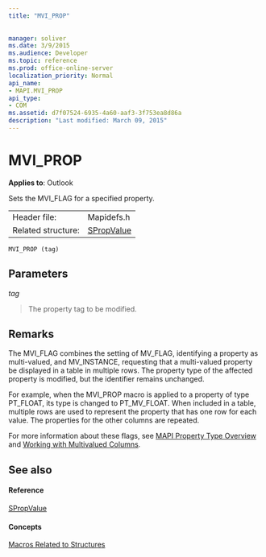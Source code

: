 ```yaml
---
title: "MVI_PROP"
 
 
manager: soliver
ms.date: 3/9/2015
ms.audience: Developer
ms.topic: reference
ms.prod: office-online-server
localization_priority: Normal
api_name:
- MAPI.MVI_PROP
api_type:
- COM
ms.assetid: d7f07524-6935-4a60-aaf3-3f753ea8d86a
description: "Last modified: March 09, 2015"
---
```


# MVI_PROP

  
  
**Applies to**: Outlook 
  
Sets the MVI_FLAG for a specified property. 
  
|||
|:-----|:-----|
|Header file:  <br/> |Mapidefs.h  <br/> |
|Related structure:  <br/> |[SPropValue](spropvalue.md) <br/> |
   
```
MVI_PROP (tag)
```

## Parameters

 _tag_
  
> The property tag to be modified.
    
## Remarks

The MVI_FLAG combines the setting of MV_FLAG, identifying a property as multi-valued, and MV_INSTANCE, requesting that a multi-valued property be displayed in a table in multiple rows. The property type of the affected property is modified, but the identifier remains unchanged. 
  
For example, when the MVI_PROP macro is applied to a property of type PT_FLOAT, its type is changed to PT_MV_FLOAT. When included in a table, multiple rows are used to represent the property that has one row for each value. The properties for the other columns are repeated. 
  
For more information about these flags, see [MAPI Property Type Overview](mapi-property-type-overview.md) and [Working with Multivalued Columns](working-with-multivalued-columns.md).
  
## See also

#### Reference

[SPropValue](spropvalue.md)
#### Concepts

[Macros Related to Structures](macros-related-to-structures.md)

